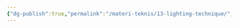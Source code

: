 ```yaml
---
{"dg-publish":true,"permalink":"/materi-teknis/13-lighting-technique/","noteIcon":"","created":"2025-10-21T17:06:35.370+07:00","updated":"2025-10-18T14:29:14.000+07:00"}
---
```


